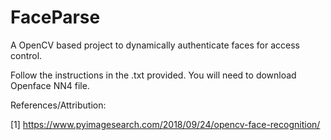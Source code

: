 # FaceParse
A OpenCV based project to dynamically authenticate faces for access control.

Follow the instructions in the .txt provided.
You will need to download Openface NN4 file.

References/Attribution:

[1] https://www.pyimagesearch.com/2018/09/24/opencv-face-recognition/
